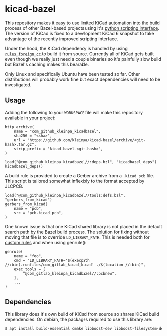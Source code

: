 # kicad-bazel

This repository makes it easy to use limited KiCad automation into the
build process of other Bazel-based projects using it's [python
scripting
interface](https://docs.kicad.org/doxygen-python/index.html). The
version of KiCad is fixed to a development KiCad 6 snapshot to take
advantage of the recently improved scripting interface.

Under the hood, the KiCad dependency is handled by using
[`rules_foreign_cc` ](https://github.com/bazelbuild/rules_foreign_cc/)
to build it from source. Currently all of KiCad gets built even though
we really just need a couple binaries so it's painfully slow build but
Bazel's caching makes this bearable.

Only Linux and specifically Ubuntu have been tested so far. Other
distributions will probably work fine but exact dependencies will need
to be investigated.

## Usage

Adding the following to your `WORKSPACE` file will make this
repository available in your project:

```Starlark
http_archive(
    name = "com_github_kleinpa_kicadbazel",
    sha256 = "<sha>",
    url = "https://github.com/kleinpa/kicad-bazel/archive/<git-hash>.tar.gz",
    strip_prefix = "kicad-bazel-<git-hash>",
)

load("@com_github_kleinpa_kicadbazel//:deps.bzl", "kicadbazel_deps")
kicadbazel_deps()
```

A build rule is provided to create a Gerber archive from a
`.kicad_pcb` file. This script is tailored somewhat inflexibly to the
format accepted by JLCPCB.

```Starlark
load("@com_github_kleinpa_kicadbazel//tools:defs.bzl", "gerbers_from_kicad")
gerbers_from_kicad(
    name = "pcb",
    src = "pcb.kicad_pcb",
)
```

One known issue is that one KiCad shared library is not placed in the
default search path by the Bazel build process. The solution for
fixing without moving that file is to override `LD_LIBRARY_PATH`. This
is needed both for [custom rules](tools/defs.bzl) and when using
genrule():

```Starlark
genrule(
    name = "foo",
    cmd = "LD_LIBRARY_PATH='$(execpath //:bin).runfiles/com_gitlab_kicad_kicad' ./$(location //:bin)",
    exec_tools = [
        "@com_gitlab_kleinpa_kicadbazel//:pcbnew",
    ],
    ...
)
```

## Dependencies

This library does it's own build of KiCad from source so shares KiCad
build dependencies. On debian, the packages required to use this
library are:

```sh
$ apt install build-essential cmake libboost-dev libboost-filesystem-dev libboost-test-dev libcairo2-dev libcurl4-openssl-dev libgl-dev libglew-dev libglm-dev libgtk-3-dev libpython3-dev libssl-dev libwxgtk3.0-gtk3-dev swig
```
